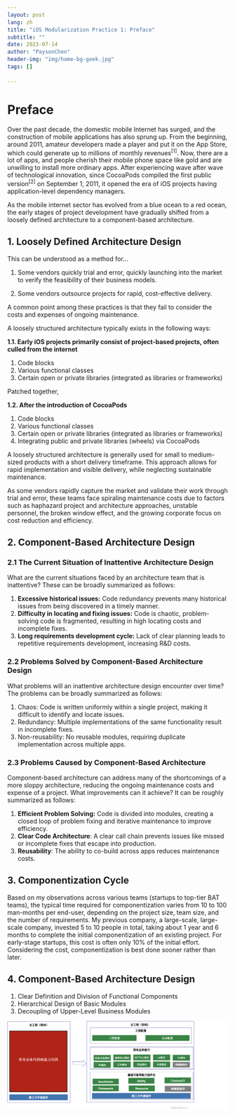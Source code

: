 ```yaml
---
layout: post
lang: zh
title: "iOS Modularization Practice 1: Preface"
subtitle: ""
date: 2023-07-14
author: "PaysonChen"
header-img: "img/home-bg-geek.jpg"
tags: []

---
```


# Preface

Over the past decade, the domestic mobile Internet has surged, and the construction of mobile applications has also sprung up. From the beginning, around 2011, amateur developers made a player and put it on the App Store, which could generate up to millions of monthly revenues<sup>[1]</sup>. Now, there are a lot of apps, and people cherish their mobile phone space like gold and are unwilling to install more ordinary apps. After experiencing wave after wave of technological innovation, since CocoaPods compiled the first public version<sup>[2]</sup> on September 1, 2011, it opened the era of iOS projects having application-level dependency managers.

As the mobile internet sector has evolved from a blue ocean to a red ocean, the early stages of project development have gradually shifted from a loosely defined architecture to a component-based architecture.

## 1. Loosely Defined Architecture Design

This can be understood as a method for...

1. Some vendors quickly trial and error, quickly launching into the market to verify the feasibility of their business models.

2. Some vendors outsource projects for rapid, cost-effective delivery.

A common point among these practices is that they fail to consider the costs and expenses of ongoing maintenance.

A loosely structured architecture typically exists in the following ways:

**1.1. Early iOS projects primarily consist of project-based projects, often culled from the internet**

1. Code blocks
2. Various functional classes
3. Certain open or private libraries (integrated as libraries or frameworks)

Patched together,

**1.2. After the introduction of CocoaPods**

1. Code blocks
2. Various functional classes
3. Certain open or private libraries (integrated as libraries or frameworks)
4. Integrating public and private libraries (wheels) via CocoaPods

A loosely structured architecture is generally used for small to medium-sized products with a short delivery timeframe. This approach allows for rapid implementation and visible delivery, while neglecting sustainable maintenance.

As some vendors rapidly capture the market and validate their work through trial and error, these teams face spiraling maintenance costs due to factors such as haphazard project and architecture approaches, unstable personnel, the broken window effect, and the growing corporate focus on cost reduction and efficiency.

## 2. Component-Based Architecture Design

### 2.1 The Current Situation of Inattentive Architecture Design

What are the current situations faced by an architecture team that is inattentive? These can be broadly summarized as follows:

1. **Excessive historical issues:** Code redundancy prevents many historical issues from being discovered in a timely manner.
2. **Difficulty in locating and fixing issues:** Code is chaotic, problem-solving code is fragmented, resulting in high locating costs and incomplete fixes.
3. **Long requirements development cycle:** Lack of clear planning leads to repetitive requirements development, increasing R&D costs.

### 2.2 Problems Solved by Component-Based Architecture Design

What problems will an inattentive architecture design encounter over time? The problems can be broadly summarized as follows:

1. Chaos: Code is written uniformly within a single project, making it difficult to identify and locate issues.
2. Redundancy: Multiple implementations of the same functionality result in incomplete fixes.
3. Non-reusability: No reusable modules, requiring duplicate implementation across multiple apps.

### 2.3 Problems Caused by Component-Based Architecture

Component-based architecture can address many of the shortcomings of a more sloppy architecture, reducing the ongoing maintenance costs and expense of a project. What improvements can it achieve? It can be roughly summarized as follows:

1. **Efficient Problem Solving:** Code is divided into modules, creating a closed loop of problem fixing and iterative maintenance to improve efficiency.
2. **Clear Code Architecture**: A clear call chain prevents issues like missed or incomplete fixes that escape into production.
3. **Reusability**: The ability to co-build across apps reduces maintenance costs.

## 3. Componentization Cycle

Based on my observations across various teams (startups to top-tier BAT teams), the typical time required for componentization varies from 10 to 100 man-months per end-user, depending on the project size, team size, and the number of requirements. My previous company, a large-scale, large-scale company, invested 5 to 10 people in total, taking about 1 year and 6 months to complete the initial componentization of an existing project. For early-stage startups, this cost is often only 10% of the initial effort. Considering the cost, componentization is best done sooner rather than later.

## 4. Component-Based Architecture Design

1. Clear Definition and Division of Functional Components
2. Hierarchical Design of Basic Modules
3. Decoupling of Upper-Level Business Modules

![/img/1-1.png](/img/1-1.png)